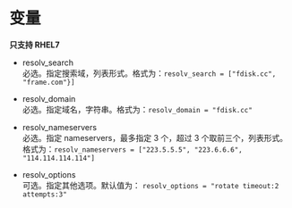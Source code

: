 # 变量

**只支持 RHEL7**

- resolv_search  
   必选。指定搜索域，列表形式。格式为：`resolv_search = ["fdisk.cc", "frame.com"}]`

- resolv_domain  
  必选。指定域名，字符串。格式为：`resolv_domain = "fdisk.cc"`

- resolv_nameservers  
  必选。指定 nameservers，最多指定 3 个，超过 3 个取前三个，列表形式。  
  格式为：`resolv_nameservers = ["223.5.5.5", "223.6.6.6", "114.114.114.114"]`

- resolv_options  
  可选。指定其他选项。默认值为： `resolv_options = "rotate timeout:2 attempts:3"`

